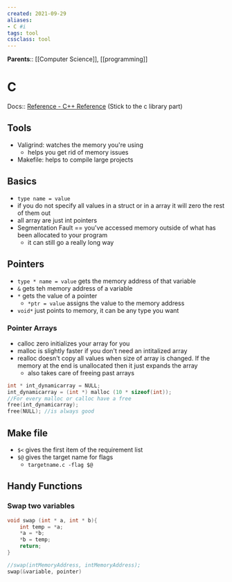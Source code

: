 ```yaml
---
created: 2021-09-29
aliases:
- C #i
tags: tool
cssclass: tool
---
```

**Parents**:: [[Computer Science]], [[programming]]
# C
Docs:: [Reference - C++ Reference](http://cplusplus.com/reference/) (Stick to the c library part)
## Tools
- Valigrind: watches the memory you're using
	- helps you get rid of memory issues
- Makefile: helps to compile large projects
## Basics
- `type name = value`
- if you do not specify all values in a struct or in a array it will zero the rest of them out
- all array are just int pointers
- Segmentation Fault == you've accessed memory outside of what has been allocated to your program
	- it can still go a really long way
## Pointers
- `type * name = value` gets the memory address of that variable
- `&` gets teh memory address of a variable
- `*` gets the value of a pointer
	- `*ptr = value` assigns the value to the memory address
- `void*` just points to memory, it can be any type you want
### Pointer Arrays
- calloc zero initializes your array for you
- malloc is slightly faster if you don't need an intitalized array
- realloc doesn't copy all values when size of array is changed. If the memory at the end is unallocated then it just expands the array
	- also takes care of freeing past arrays
```c
int * int_dynamicarray = NULL;
int_dynamicarray = (int *) malloc (10 * sizeof(int));
//For every malloc or calloc have a free
free(int_dynamicarray);
free(NULL); //is always good

```
## Make file
- `$<` gives the first item of the  requirement list
- `$@` gives the target name for flags
	- `targetname.c -flag $@`
## Handy Functions
### Swap two variables
```c
void swap (int * a, int * b){
	int temp = *a;
	*a = *b;
	*b = temp;
	return;
}

//swap(intMemoryAddress, intMemoryAddress);
swap(&variable, pointer)
```


